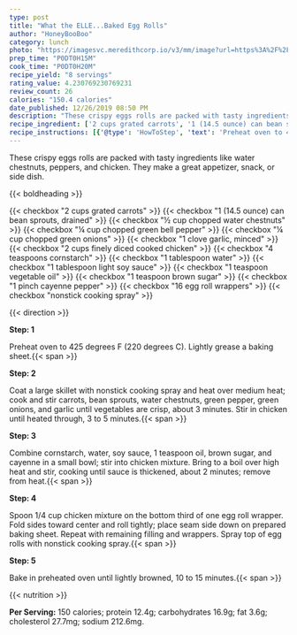 ```yaml
---
type: post
title: "What the ELLE...Baked Egg Rolls"
author: "HoneyBooBoo"
category: lunch
photo: "https://imagesvc.meredithcorp.io/v3/mm/image?url=https%3A%2F%2Fimages.media-allrecipes.com%2Fuserphotos%2F875772.jpg"
prep_time: "P0DT0H15M"
cook_time: "P0DT0H20M"
recipe_yield: "8 servings"
rating_value: 4.230769230769231
review_count: 26
calories: "150.4 calories"
date_published: 12/26/2019 08:50 PM
description: "These crispy eggs rolls are packed with tasty ingredients like water chestnuts, peppers, and chicken. They make a great appetizer, snack, or side dish."
recipe_ingredient: ['2 cups grated carrots', '1 (14.5 ounce) can bean sprouts, drained', '½ cup chopped water chestnuts', '¼ cup chopped green bell pepper', '¼ cup chopped green onions', '1 clove garlic, minced', '2 cups finely diced cooked chicken', '4 teaspoons cornstarch', '1 tablespoon water', '1 tablespoon light soy sauce', '1 teaspoon vegetable oil', '1 teaspoon brown sugar', '1 pinch cayenne pepper', '16 egg roll wrappers', 'nonstick cooking spray']
recipe_instructions: [{'@type': 'HowToStep', 'text': 'Preheat oven to 425 degrees F (220 degrees C). Lightly grease a baking sheet.\n'}, {'@type': 'HowToStep', 'text': 'Coat a large skillet with nonstick cooking spray and heat over medium heat; cook and stir carrots, bean sprouts, water chestnuts, green pepper, green onions, and garlic until vegetables are crisp, about 3 minutes. Stir in chicken  until heated through, 3 to 5 minutes.\n'}, {'@type': 'HowToStep', 'text': 'Combine cornstarch, water, soy sauce, 1 teaspoon oil, brown sugar, and cayenne in a small bowl; stir into chicken mixture. Bring to a boil over high heat and stir, cooking until sauce is thickened, about 2 minutes; remove from heat.\n'}, {'@type': 'HowToStep', 'text': 'Spoon 1/4 cup chicken mixture on the bottom third of one egg roll wrapper. Fold sides toward center and roll tightly; place seam side down on prepared baking sheet. Repeat with remaining filling and wrappers. Spray top of egg rolls with nonstick cooking spray.\n'}, {'@type': 'HowToStep', 'text': 'Bake in preheated oven until lightly browned, 10 to 15 minutes.\n'}]
---
```


These crispy eggs rolls are packed with tasty ingredients like water chestnuts, peppers, and chicken. They make a great appetizer, snack, or side dish. 

{{< boldheading >}}

{{< checkbox "2 cups grated carrots" >}}
{{< checkbox "1 (14.5 ounce) can bean sprouts, drained" >}}
{{< checkbox "½ cup chopped water chestnuts" >}}
{{< checkbox "¼ cup chopped green bell pepper" >}}
{{< checkbox "¼ cup chopped green onions" >}}
{{< checkbox "1 clove garlic, minced" >}}
{{< checkbox "2 cups finely diced cooked chicken" >}}
{{< checkbox "4 teaspoons cornstarch" >}}
{{< checkbox "1 tablespoon water" >}}
{{< checkbox "1 tablespoon light soy sauce" >}}
{{< checkbox "1 teaspoon vegetable oil" >}}
{{< checkbox "1 teaspoon brown sugar" >}}
{{< checkbox "1 pinch cayenne pepper" >}}
{{< checkbox "16  egg roll wrappers" >}}
{{< checkbox "nonstick cooking spray" >}}


{{< direction >}}

**Step: 1**

Preheat oven to 425 degrees F (220 degrees C). Lightly grease a baking sheet.{{< span >}}

**Step: 2**

Coat a large skillet with nonstick cooking spray and heat over medium heat; cook and stir carrots, bean sprouts, water chestnuts, green pepper, green onions, and garlic until vegetables are crisp, about 3 minutes. Stir in chicken  until heated through, 3 to 5 minutes.{{< span >}}

**Step: 3**

Combine cornstarch, water, soy sauce, 1 teaspoon oil, brown sugar, and cayenne in a small bowl; stir into chicken mixture. Bring to a boil over high heat and stir, cooking until sauce is thickened, about 2 minutes; remove from heat.{{< span >}}

**Step: 4**

Spoon 1/4 cup chicken mixture on the bottom third of one egg roll wrapper. Fold sides toward center and roll tightly; place seam side down on prepared baking sheet. Repeat with remaining filling and wrappers. Spray top of egg rolls with nonstick cooking spray.{{< span >}}

**Step: 5**

Bake in preheated oven until lightly browned, 10 to 15 minutes.{{< span >}}

{{< nutrition >}}

**Per Serving:** 150 calories; protein 12.4g; carbohydrates 16.9g; fat 3.6g; cholesterol 27.7mg; sodium 212.6mg.
